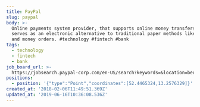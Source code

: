 ```yaml
---
title: PayPal
slug: paypal
body: >-
  Online payments system provider, that supports online money transfers and
  serves as an electronic alternative to traditional paper methods like checks
  and money orders. #technology #fintech #bank
tags:
  - technology
  - fintech
  - bank
job_board_url: >-
  https://jobsearch.paypal-corp.com/en-US/search?keywords=&location=berlin&facetcountry=de
positions:
  - position: '{"type":"Point","coordinates":[52.4465324,13.2576329]}'
created_at: '2018-02-06T11:49:51.369Z'
updated_at: '2019-06-16T10:36:08.536Z'
---
```


